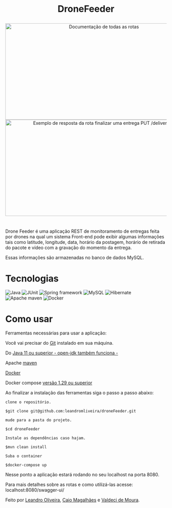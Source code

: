 # <p align=center>DroneFeeder</p>

<div align="center" display="flex">
  <img
    src="https://user-images.githubusercontent.com/87498097/180002646-357f61a5-02a5-4cb5-a663-db80ed94e326.png"
    alt="Documentação de todas as rotas"
    height="300px"
    width="600px"
  />
  <img
    src="https://user-images.githubusercontent.com/87498097/180004088-1b1b5801-111a-43ec-8e9d-c9dc012101b9.png"
    alt="Exemplo de resposta da rota finalizar uma entrega PUT /delivery/id"
    height="300px"
    width="600px"
  />
</div>

#

Drone Feeder é uma aplicação REST de monitoramento de entregas feita por drones na qual um sistema Front-end pode exibir algumas informações
tais como latitude, longitude, data, horário da postagem, horário de retirada do pacote e vídeo com a gravação do momento da entrega.

Essas informações são armazenadas no banco de dados MySQL.

# Tecnologias

![Java](https://img.shields.io/badge/Java-ED8B00?style=for-the-badge&logo=java&logoColor=white)
![JUnit](https://img.shields.io/badge/Junit5-25A162?style=for-the-badge&logo=junit5&logoColor=white)
![Spring framework](https://img.shields.io/badge/Spring-6DB33F?style=for-the-badge&logo=spring&logoColor=white)
![MySQL](https://img.shields.io/badge/MySQL-005C84?style=for-the-badge&logo=mysql&logoColor=white)
![Hibernate](https://img.shields.io/badge/Hibernate-59666C?style=for-the-badge&logo=Hibernate&logoColor=white)
![Apache maven](https://img.shields.io/badge/apache_maven-C71A36?style=for-the-badge&logo=apachemaven&logoColor=white)
![Docker](https://img.shields.io/badge/Docker-2CA5E0?style=for-the-badge&logo=docker&logoColor=white)

# Como usar

Ferramentas necessárias para usar a aplicação:

Você vai precisar do [Git](https://git-scm.com/downloads) instalado em sua máquina. 

Do [Java 11 ou superior - open-jdk também funciona -](https://www.java.com/pt-BR/download/)

Apache [maven](https://maven.apache.org/download.cgi)

[Docker](https://docs.docker.com/desktop)

Docker compose [versão 1.29 ou superior](https://docs.docker.com/compose/install/)

Ao finalizar a instalação das ferramentas siga o passo a passo abaixo:


```
clone o repositório. 

$git clone git@github.com:leandromliveira/droneFeeder.git

mude para a pasta do projeto.

$cd droneFeeder

Instale as dependências caso hajam.

$mvn clean install

Suba o container

$docker-compose up
```

Nesse ponto a aplicação estará rodando no seu localhost na porta 8080.

Para mais detalhes sobre as rotas e como utilizá-las acesse: localhost:8080/swagger-ui/

Feito por [Leandro Oliveira](https://github.com/leandromliveira),
[Caio Magalhães](https://github.com/CaioMagalhaesPinheiro)
e [Valdeci de Moura](https://github.com/Valdeci97).
